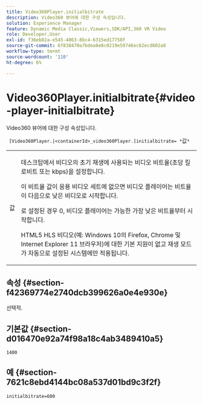 ```yaml
---
title: Video360Player.initialbitrate
description: Video360 뷰어에 대한 구성 속성입니다.
solution: Experience Manager
feature: Dynamic Media Classic,Viewers,SDK/API,360 VR Video
role: Developer,User
exl-id: f36eb82a-e545-4063-8bc4-6315ed17758f
source-git-commit: 6f838470a7bdea8e8c0219e59746ec82ecd802a8
workflow-type: tm+mt
source-wordcount: '110'
ht-degree: 6%

---
```


# Video360Player.initialbitrate{#video-player-initialbitrate}

Video360 뷰어에 대한 구성 속성입니다.

` [Video360Player.|<containerId>_video360Player.]initialbitrate= *`값`*`

<table id="table_C616483932C2482CA9794DDD7313FD7C"> 
 <tbody> 
  <tr> 
   <td colname="col1"> <p> <span class="codeph"> 값</span> </p> </td> 
   <td colname="col2"> <p> 데스크탑에서 비디오의 초기 재생에 사용되는 비디오 비트율(초당 킬로비트 또는 kbps)을 설정합니다. </p> <p>이 비트율 값이 응용 비디오 세트에 없으면 비디오 플레이어는 비트율이 다음으로 낮은 비디오로 시작합니다. </p> <p>로 설정된 경우 <span class="codeph"> 0</span>, 비디오 플레이어는 가능한 가장 낮은 비트율부터 시작합니다. </p> <p>HTML5 HLS 비디오(예: Windows 10의 Firefox, Chrome 및 Internet Explorer 11 브라우저)에 대한 기본 지원이 없고 재생 모드가 자동으로 설정된 시스템에만 적용됩니다. </p> </td> 
  </tr> 
 </tbody> 
</table>

## 속성 {#section-f42369774e2740dcb399626a0e4e930e}

선택적.

## 기본값 {#section-d016470e92a74f98a18c4ab3489410a5}

`1400`

## 예 {#section-7621c8ebd4144bc08a537d01bd9c3f2f}

```
initialbitrate=600
```
